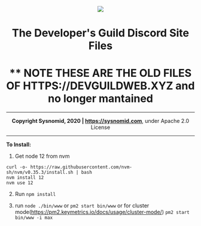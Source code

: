 <div align="center">

![](https://cdn.discordapp.com/attachments/718205418723213382/733202847331647508/TDG.png)

# The Developer's Guild Discord Site Files

# ** NOTE THESE ARE THE OLD FILES OF HTTPS://DEVGUILDWEB.XYZ and no longer mantained

--------------------------------------------------------------------

**Copyright Sysnomid, 2020 | https://sysnomid.com**, under Apache 2.0 License

----------------------------------------------------------------------
</div>

**To Install:**

1. Get node 12 from nvm

```
curl -o- https://raw.githubusercontent.com/nvm-sh/nvm/v0.35.3/install.sh | bash
nvm install 12
nvm use 12
```

2. Run ``` npm install ```

3. run ```node ./bin/www```
or ```pm2 start bin/www``` or for cluster mode(https://pm2.keymetrics.io/docs/usage/cluster-mode/) 
```pm2 start bin/www -i max```

